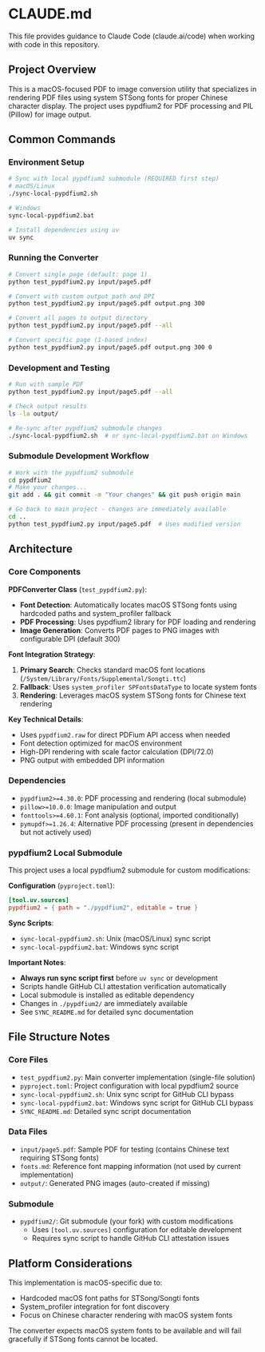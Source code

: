 # CLAUDE.md

This file provides guidance to Claude Code (claude.ai/code) when working with code in this repository.

## Project Overview

This is a macOS-focused PDF to image conversion utility that specializes in rendering PDF files using system STSong fonts for proper Chinese character display. The project uses pypdfium2 for PDF processing and PIL (Pillow) for image output.

## Common Commands

### Environment Setup
```bash
# Sync with local pypdfium2 submodule (REQUIRED first step)
# macOS/Linux
./sync-local-pypdfium2.sh

# Windows
sync-local-pypdfium2.bat

# Install dependencies using uv
uv sync
```

### Running the Converter
```bash
# Convert single page (default: page 1)
python test_pypdfium2.py input/page5.pdf

# Convert with custom output path and DPI
python test_pypdfium2.py input/page5.pdf output.png 300

# Convert all pages to output directory
python test_pypdfium2.py input/page5.pdf --all

# Convert specific page (1-based index)
python test_pypdfium2.py input/page5.pdf output.png 300 0
```

### Development and Testing
```bash
# Run with sample PDF
python test_pypdfium2.py input/page5.pdf --all

# Check output results
ls -la output/

# Re-sync after pypdfium2 submodule changes
./sync-local-pypdfium2.sh  # or sync-local-pypdfium2.bat on Windows
```

### Submodule Development Workflow
```bash
# Work with the pypdfium2 submodule
cd pypdfium2
# Make your changes...
git add . && git commit -m "Your changes" && git push origin main

# Go back to main project - changes are immediately available
cd ..
python test_pypdfium2.py input/page5.pdf  # Uses modified version
```

## Architecture

### Core Components

**PDFConverter Class** (`test_pypdfium2.py`):
- **Font Detection**: Automatically locates macOS STSong fonts using hardcoded paths and system_profiler fallback
- **PDF Processing**: Uses pypdfium2 library for PDF loading and rendering
- **Image Generation**: Converts PDF pages to PNG images with configurable DPI (default 300)

**Font Integration Strategy**:
1. **Primary Search**: Checks standard macOS font locations (`/System/Library/Fonts/Supplemental/Songti.ttc`)
2. **Fallback**: Uses `system_profiler SPFontsDataType` to locate system fonts
3. **Rendering**: Leverages macOS system STSong fonts for Chinese text rendering

**Key Technical Details**:
- Uses `pypdfium2.raw` for direct PDFium API access when needed
- Font detection optimized for macOS environment
- High-DPI rendering with scale factor calculation (DPI/72.0)
- PNG output with embedded DPI information

### Dependencies
- `pypdfium2>=4.30.0`: PDF processing and rendering (local submodule)
- `pillow>=10.0.0`: Image manipulation and output
- `fonttools>=4.60.1`: Font analysis (optional, imported conditionally)
- `pymupdf>=1.26.4`: Alternative PDF processing (present in dependencies but not actively used)

### pypdfium2 Local Submodule
This project uses a local pypdfium2 submodule for custom modifications:

**Configuration** (`pyproject.toml`):
```toml
[tool.uv.sources]
pypdfium2 = { path = "./pypdfium2", editable = true }
```

**Sync Scripts**:
- `sync-local-pypdfium2.sh`: Unix (macOS/Linux) sync script
- `sync-local-pypdfium2.bat`: Windows sync script

**Important Notes**:
- **Always run sync script first** before `uv sync` or development
- Scripts handle GitHub CLI attestation verification automatically
- Local submodule is installed as editable dependency
- Changes in `./pypdfium2/` are immediately available
- See `SYNC_README.md` for detailed sync documentation

## File Structure Notes

### Core Files
- `test_pypdfium2.py`: Main converter implementation (single-file solution)
- `pyproject.toml`: Project configuration with local pypdfium2 source
- `sync-local-pypdfium2.sh`: Unix sync script for GitHub CLI bypass
- `sync-local-pypdfium2.bat`: Windows sync script for GitHub CLI bypass
- `SYNC_README.md`: Detailed sync script documentation

### Data Files
- `input/page5.pdf`: Sample PDF for testing (contains Chinese text requiring STSong fonts)
- `fonts.md`: Reference font mapping information (not used by current implementation)
- `output/`: Generated PNG images (auto-created if missing)

### Submodule
- `pypdfium2/`: Git submodule (your fork) with custom modifications
  - Uses `[tool.uv.sources]` configuration for editable development
  - Requires sync script to handle GitHub CLI attestation issues

## Platform Considerations

This implementation is macOS-specific due to:
- Hardcoded macOS font paths for STSong/Songti fonts
- System_profiler integration for font discovery
- Focus on Chinese character rendering with macOS system fonts

The converter expects macOS system fonts to be available and will fail gracefully if STSong fonts cannot be located.